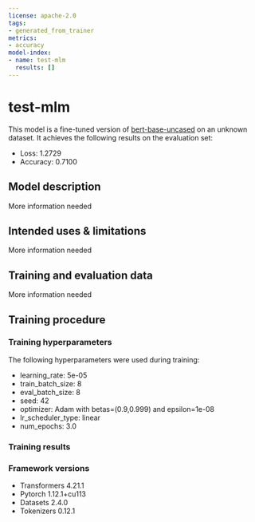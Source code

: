 ```yaml
---
license: apache-2.0
tags:
- generated_from_trainer
metrics:
- accuracy
model-index:
- name: test-mlm
  results: []
---
```


<!-- This model card has been generated automatically according to the information the Trainer had access to. You
should probably proofread and complete it, then remove this comment. -->

# test-mlm

This model is a fine-tuned version of [bert-base-uncased](https://huggingface.co/bert-base-uncased) on an unknown dataset.
It achieves the following results on the evaluation set:
- Loss: 1.2729
- Accuracy: 0.7100

## Model description

More information needed

## Intended uses & limitations

More information needed

## Training and evaluation data

More information needed

## Training procedure

### Training hyperparameters

The following hyperparameters were used during training:
- learning_rate: 5e-05
- train_batch_size: 8
- eval_batch_size: 8
- seed: 42
- optimizer: Adam with betas=(0.9,0.999) and epsilon=1e-08
- lr_scheduler_type: linear
- num_epochs: 3.0

### Training results



### Framework versions

- Transformers 4.21.1
- Pytorch 1.12.1+cu113
- Datasets 2.4.0
- Tokenizers 0.12.1

